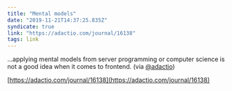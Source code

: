 ```yaml
---
title: "Mental models"
date: "2019-11-21T14:37:25.835Z"
syndicate: true
link: "https://adactio.com/journal/16138"
tags: link
---
```


...applying mental models from server programming or computer science is not a good idea when it comes to frontend. (via [@adactio](https://twitter.com/adactio))

[https://adactio.com/journal/16138](https://adactio.com/journal/16138)